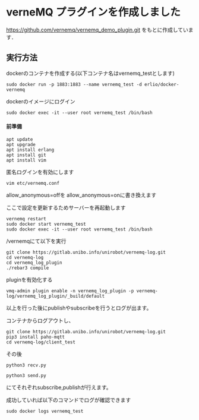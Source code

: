 # verneMQ プラグインを作成しました
https://github.com/vernemq/vernemq_demo_plugin.git をもとに作成しています．

## 実行方法



dockerのコンテナを作成する(以下コンテナ名はvernemq_testとします)
```
sudo docker run -p 1883:1883 --name vernemq_test -d erlio/docker-vernemq

```

dockerのイメージにログイン
```
sudo docker exec -it --user root vernemq_test /bin/bash
```

#### 前準備
```
apt update
apt upgrade
apt install erlang
apt install git
apt install vim
```

匿名ログインを有効にします
```
vim etc/vernemq.conf
```
allow_anonymous=offを
allow_anonymous=onに書き換えます

ここで設定を更新するためサーバーを再起動します
```
vernemq restart
sudo docker start vernemq_test
sudo docker exec -it --user root vernemq_test /bin/bash
```



/vernemqにて以下を実行
```
git clone https://gitlab.unibo.info/unirobot/vernemq-log.git
cd vernemq-log
cd vernemq_log_plugin
./rebar3 compile
```


pluginを有効化する
```
vmq-admin plugin enable -n vernemq_log_plugin -p vernemq-log/vernemq_log_plugin/_build/default
```



以上を行った後にpublishやsubscribeを行うとログが出ます。

コンテナからログアウトし、

```
git clone https://gitlab.unibo.info/unirobot/vernemq-log.git
pip3 install paho-mqtt
cd vernemq-log/client_test

```

その後
```
python3 recv.py
```
```
python3 send.py
```
にてそれぞれsubscribe,publishが行えます。

成功していれば以下のコマンドでログが確認できます
```
sudo docker logs vernemq_test
```
